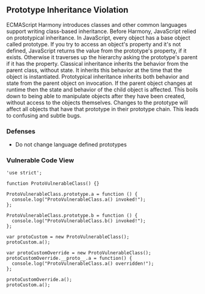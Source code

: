 ## Prototype Inheritance Violation
ECMAScript Harmony introduces classes and other common languages support writing class-based inheritance. Before Harmony, JavaScript relied on prototypical inheritance. In JavaScript, every object has a base object called prototype. If you try to access an object's property and it's not defined, JavaScript returns the value from the prototype's property, if it exists. Otherwise it traverses up the hierarchy asking the prototype's parent if it has the property. Classical inheritance inherits the behavior from the parent class, without state. It inherits this behavior at the time that the object is instantiated. Prototypical inheritance inherits both behavior and state from the parent object on invocation. If the parent object changes at runtime then the state and behavior of the child object is affected. This boils down to being able to manipulate objects after they have been created, without access to the objects themselves. Changes to the prototype will affect all objects that have that prototype in their prototype chain. This leads to confusing and subtle bugs.

### Defenses
- Do not change language defined prototypes

### Vulnerable Code View
```
'use strict';

function ProtoVulnerableClass() {}

ProtoVulnerableClass.prototype.a = function () {
  console.log("ProtoVulnerableClass.a() invoked!");
};

ProtoVulnerableClass.prototype.b = function () {
  console.log("ProtoVulnerableClass.b() invoked!");
};

var protoCustom = new ProtoVulnerableClass();
protoCustom.a();

var protoCustomOverride = new ProtoVulnerableClass();
protoCustomOverride.__proto__.a = function() {
  console.log("ProtoVulnerableClass.a() overridden!");
};

protoCustomOverride.a();
protoCustom.a();

```
